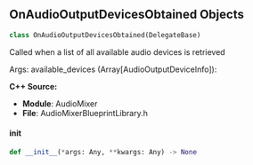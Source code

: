 ## OnAudioOutputDevicesObtained Objects

```python
class OnAudioOutputDevicesObtained(DelegateBase)
```

Called when a list of all available audio devices is retrieved

Args:
    available_devices (Array[AudioOutputDeviceInfo]):

**C++ Source:**

- **Module**: AudioMixer
- **File**: AudioMixerBlueprintLibrary.h

<a id="unreal.OnAudioOutputDevicesObtained.__init__"></a>

#### __init__

```python
def __init__(*args: Any, **kwargs: Any) -> None
```

<a id="unreal.OnCompletedDeviceSwap"></a>